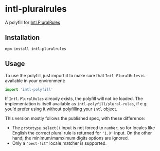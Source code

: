 # intl-pluralrules

A polyfill for [Intl.PluralRules](https://developer.mozilla.org/en-US/docs/Web/JavaScript/Reference/Global_Objects/PluralRules)


## Installation

```
npm install intl-pluralrules
```


## Usage

To use the polyfill, just import it to make sure that `Intl.PluralRules` is
available in your environment:

```js
import 'intl-polyfill'
```

If `Intl.PluralRules` already exists, the polyfill will not be loaded. The
implementation is itself available as `intl-polyfill/plural-rules`, if e.g.
you'd prefer using it without polyfilling your `Intl` object.

This version mostly follows the published spec, with these difference:
- The `prototype.select()` input is not forced to `number`, so for locales like
  English the correct plural rule is returned for `'1.0'` input. On the other
  hand, the minimum/mamximum digits options are ignored.
- Only a `"best-fit"` locale matcher is supported.
